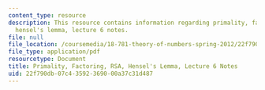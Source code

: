 ```yaml
---
content_type: resource
description: This resource contains information regarding primality, factoring, RSA,
  hensel's lemma, lecture 6 notes.
file: null
file_location: /coursemedia/18-781-theory-of-numbers-spring-2012/22f790db07c43592369000a37c31d487_MIT18_781S12_lec6.pdf
file_type: application/pdf
resourcetype: Document
title: Primality, Factoring, RSA, Hensel's Lemma, Lecture 6 Notes
uid: 22f790db-07c4-3592-3690-00a37c31d487
---
```


